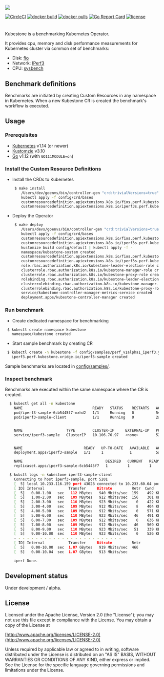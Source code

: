 ![](https://raw.githubusercontent.com/xridge/kubestone/master/images/kubestone-logo.png)


[![CircleCI](https://circleci.com/gh/xridge/kubestone/tree/master.svg?style=shield)](https://circleci.com/gh/xridge/kubestone/tree/master)
[![docker build](https://img.shields.io/docker/cloud/build/xridge/kubestone.svg)](https://hub.docker.com/r/xridge/kubestone)
[![docker pulls](https://img.shields.io/docker/pulls/xridge/kubestone.svg)](https://hub.docker.com/r/xridge/kubestone)
[![Go Report Card](https://goreportcard.com/badge/github.com/xridge/kubestone)](https://goreportcard.com/report/github.com/xridge/kubestone)
[![license](https://img.shields.io/badge/License-Apache%202.0-blue.svg)](https://www.apache.org/licenses/LICENSE-2.0)

#
Kubestone is a benchmarking Kubernetes Operator.

It provides cpu, memory and disk performance measurements
for Kubernetes cluster via common set of benchmarks:
 * Disk: [fio](https://fio.readthedocs.io)
 * Network: [IPerf3](https://iperf.fr)
 * CPU: [sysbench](https://wiki.gentoo.org/wiki/Sysbench)
 
## Benchmark definitions
Benchmarks are initiated by creating Custom Resources in
any namespace in Kubernetes. When a new Kubestone CR is created
the benchmark's workflow is executed.

## Usage
### Prerequisites
 * [Kubernetes](https://kubernetes.io) v1.14 (or newer)
 * [Kustomzie](https://kustomize.io) v3.10
 * [Go](https://golang.org) v1.12 (with `GO111MODULE=on`)


### Install the Custom Resource Definitions
 * Install the CRDs to Kubernetes
    ```bash
     $ make install
        /Users/dev/goenvs/bin/controller-gen "crd:trivialVersions=true" rbac:roleName=manager-role webhook paths="./..." output:crd:artifacts:config=config/crd/bases
        kubectl apply -f config/crd/bases
        customresourcedefinition.apiextensions.k8s.io/fios.perf.kubestone.xridge.io configured
        customresourcedefinition.apiextensions.k8s.io/iperf3s.perf.kubestone.xridge.io configured
    ```
 * Deploy the Operator
    ```bash
     $ make deploy
        /Users/devs/goenvs/bin/controller-gen "crd:trivialVersions=true" rbac:roleName=manager-role webhook paths="./..." output:crd:artifacts:config=config/crd/bases
        kubectl apply -f config/crd/bases
        customresourcedefinition.apiextensions.k8s.io/fios.perf.kubestone.xridge.io created
        customresourcedefinition.apiextensions.k8s.io/iperf3s.perf.kubestone.xridge.io created
        kustomize build config/default | kubectl apply -f -
        namespace/kubestone-system created
        customresourcedefinition.apiextensions.k8s.io/fios.perf.kubestone.xridge.io configured
        customresourcedefinition.apiextensions.k8s.io/iperf3s.perf.kubestone.xridge.io configured
        role.rbac.authorization.k8s.io/kubestone-leader-election-role created
        clusterrole.rbac.authorization.k8s.io/kubestone-manager-role created
        clusterrole.rbac.authorization.k8s.io/kubestone-proxy-role created
        rolebinding.rbac.authorization.k8s.io/kubestone-leader-election-rolebinding created
        clusterrolebinding.rbac.authorization.k8s.io/kubestone-manager-rolebinding created
        clusterrolebinding.rbac.authorization.k8s.io/kubestone-proxy-rolebinding created
        service/kubestone-controller-manager-metrics-service created
        deployment.apps/kubestone-controller-manager created
    ```

### Run benchmark
 * Create dedicated namespace for benchmarking
 ```bash
  $ kubectl create namespace kubestone
    namespace/kubestone created
 ```
 * Start sample benchmark by creating CR
 ```bash
  $ kubectl create -n kubestone -f config/samples/perf_v1alpha1_iperf3.yaml
    iperf3.perf.kubestone.xridge.io/iperf3-sample created
 ```

Sample benchmarks are located in [config/samples/](config/samples).

### Inspect benchmark
Benchmarks are executed within the same namespace where the CR is created.
```bash
  $ kubectl get all -n kubestone
    NAME                                READY   STATUS    RESTARTS   AGE
    pod/iperf3-sample-6cb5445f7-mxhd2   1/1     Running   0          5s
    pod/iperf3-sample-client            1/1     Running   0          2s


    NAME                    TYPE        CLUSTER-IP     EXTERNAL-IP   PORT(S)    AGE
    service/iperf3-sample   ClusterIP   10.106.76.97   <none>        5201/TCP   5s


    NAME                            READY   UP-TO-DATE   AVAILABLE   AGE
    deployment.apps/iperf3-sample   1/1     1            1           5s

    NAME                                      DESIRED   CURRENT   READY   AGE
    replicaset.apps/iperf3-sample-6cb5445f7   1         1         1       5s

  $ kubctl logs -n kubestone iperf3-sample-client
    Connecting to host iperf3-sample, port 5201
    [  5] local 10.233.116.159 port 43028 connected to 10.233.60.64 port 5201
    [ ID] Interval           Transfer     Bitrate         Retr  Cwnd
    [  5]   0.00-1.00   sec   112 MBytes   940 Mbits/sec  159    492 KBytes
    [  5]   1.00-2.00   sec   109 MBytes   912 Mbits/sec  156    301 KBytes
    [  5]   2.00-3.00   sec   110 MBytes   923 Mbits/sec    0    422 KBytes
    [  5]   3.00-4.00   sec   109 MBytes   912 Mbits/sec    8    404 KBytes
    [  5]   4.00-5.00   sec   109 MBytes   912 Mbits/sec    0    571 KBytes
    [  5]   5.00-6.00   sec   110 MBytes   923 Mbits/sec   46    491 KBytes
    [  5]   6.00-7.00   sec   109 MBytes   912 Mbits/sec    0    636 KBytes
    [  5]   7.00-8.00   sec   109 MBytes   912 Mbits/sec   46    569 KBytes
    [  5]   8.00-9.00   sec   110 MBytes   923 Mbits/sec   51    339 KBytes
    [  5]   9.00-10.00  sec   110 MBytes   923 Mbits/sec    0    526 KBytes
    - - - - - - - - - - - - - - - - - - - - - - - - -
    [ ID] Interval           Transfer     Bitrate         Retr
    [  5]   0.00-10.00  sec  1.07 GBytes   919 Mbits/sec  466             sender
    [  5]   0.00-10.04  sec  1.07 GBytes   913 Mbits/sec                  receiver

    iperf Done.

```


## Development status
Under development / alpha.


## License
Licensed under the Apache License, Version 2.0 (the "License");
you may not use this file except in compliance with the License.
You may obtain a copy of the License at

[http://www.apache.org/licenses/LICENSE-2.0](http://www.apache.org/licenses/LICENSE-2.0)

Unless required by applicable law or agreed to in writing, software
distributed under the License is distributed on an "AS IS" BASIS,
WITHOUT WARRANTIES OR CONDITIONS OF ANY KIND, either express or implied.
See the License for the specific language governing permissions and
limitations under the License.
